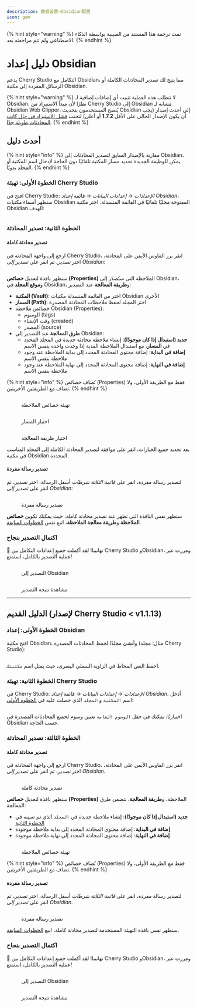 ```yaml
---
description: 数据设置→Obsidian配置
icon: gem
---
```


{% hint style="warning" %}
تمت ترجمة هذا المستند من الصينية بواسطة الذكاء الاصطناعي ولم تتم مراجعته بعد.
{% endhint %}

# دليل إعداد Obsidian

يدعم Cherry Studio التكامل مع Obsidian، مما يتيح لك تصدير المحادثات الكاملة أو الرسائل المفردة إلى مكتبة Obsidian.

{% hint style="warning" %}
لا تتطلب هذه العملية تثبيت أي إضافات إضافية لـ Obsidian. نظرًا لأن مبدأ الاستيراد من Cherry Studio إلى Obsidian مشابه لـ Obsidian Web Clipper، يُنصح المستخدمون بتحديث Obsidian إلى أحدث إصدار (يجب أن يكون الإصدار الحالي على الأقل **1.7.2** أو أعلى) لتجنب [فشل الاستيراد في حال كانت المحادثات طويلة جدًا](https://github.com/obsidianmd/obsidian-clipper/releases/tag/0.7.0).
{% endhint %}

## أحدث دليل

{% hint style="info" %}
مقارنة بالإصدار السابق لتصدير المحادثات إلى Obsidian، يمكن للوظيفة الجديدة تحديد مسار المكتبة تلقائيًا دون الحاجة لإدخال اسم المكتبة أو المجلد يدويًا.
{% endhint %}

### الخطوة الأولى: تهيئة Cherry Studio

افتح في Cherry Studio: _الإعدادات_ → _إعدادات البيانات_ → قائمة _إعداد Obsidian_، ستظهر أسماء مكتبات Obsidian المفتوحة محليًا تلقائيًا في القائمة المنسدلة. اختر مكتبة Obsidian الهدف:

<figure><img src="../.gitbook/assets/image (142).png" alt=""><figcaption></figcaption></figure>

### الخطوة الثانية: تصدير المحادثة

#### تصدير محادثة كاملة

ارجع إلى واجهة المحادثة في Cherry Studio، انقر بزر الماوس الأيمن على المحادثة، اختر _تصدير_، ثم انقر على _تصدير إلى Obsidian_:

<figure><img src="../.gitbook/assets/image (143).png" alt=""><figcaption></figcaption></figure>

ستظهر نافذة لتعديل **خصائص (Properties)** الملاحظة التي ستُصدَر إلى Obsidian، و**موقع المجلد** في Obsidian، و**طريقة المعالجة** عند التصدير:

* **المكتبة (Vault)**: اختر من القائمة المنسدلة مكتبات Obsidian الأخرى
* **المسار (Path)**: اختر المجلد لحفظ ملاحظات المحادثة المصدرة
* خصائص ملاحظة Obsidian (Properties):
  * الوسوم (tags)
  * وقت الإنشاء (created)
  * المصدر (source)
* **طرق المعالجة** عند التصدير إلى Obsidian:
  * **جديد (استبدال إذا كان موجودًا)**: إنشاء ملاحظة محادثة جديدة في المجلد المحدد في **المسار**، مع استبدال الملاحظة القدية إذا وجدت واحدة بنفس الاسم
  * **إضافة في البداية**: إضافة محتوى المحادثة المحدد إلى بداية الملاحظة عند وجود ملاحظة بنفس الاسم
  * **إضافة في النهاية**: إضافة محتوى المحادثة المحدد إلى نهاية الملاحظة عند وجود ملاحظة بنفس الاسم

{% hint style="info" %}
تُضاف خصائص (Properties) فقط مع الطريقة الأولى، ولا تضاف مع الطريقتين الأخريتين.
{% endhint %}

<figure><img src="../.gitbook/assets/image (144).png" alt=""><figcaption><p>تهيئة خصائص الملاحظة</p></figcaption></figure>

<figure><img src="../.gitbook/assets/image (145).png" alt=""><figcaption><p>اختيار المسار</p></figcaption></figure>

<figure><img src="../.gitbook/assets/image (146).png" alt=""><figcaption><p>اختيار طريقة المعالجة</p></figcaption></figure>

بعد تحديد جميع الخيارات، انقر على موافقة لتصدير المحادثة الكاملة إلى المجلد المناسب في مكتبة Obsidian المحددة.

#### تصدير رسالة مفردة

لتصدير رسالة مفردة، انقر على _قائمة الثلاثة شرطات_ أسفل الرسالة، اختر _تصدير_، ثم انقر على _تصدير إلى Obsidian_:

<figure><img src="../.gitbook/assets/image (147).png" alt=""><figcaption><p>تصدير رسالة مفردة</p></figcaption></figure>

ستظهر نفس النافذة التي تظهر عند تصدير محادثة كاملة، حيث يمكنك تكوين **خصائص الملاحظة** و**طريقة معالجة الملاحظة**، اتبع نفس [الخطوات السابقة](obsidian.md#dao-chu-wan-zheng-dui-hua).

### اكتمال التصدير بنجاح

🎉 تهانينا! لقد أكملت جميع إعدادات التكامل بين Cherry Studio وObsidian، ومررت عبر عملية التصدير بالكامل، استمتع!

<figure><img src="../.gitbook/assets/image (140).png" alt=""><figcaption><p>التصدير إلى Obsidian</p></figcaption></figure>

<figure><img src="../.gitbook/assets/image (139).png" alt=""><figcaption><p>مشاهدة نتيجة التصدير</p></figcaption></figure>



***

## الدليل القديم (لإصدار Cherry Studio < v1.1.13)

### الخطوة الأولى: إعداد Obsidian

افتح مكتبة Obsidian، وأنشئ مجلدًا لحفظ المحادثات المصدرة (مثال: مجلد Cherry Studio):

<figure><img src="../.gitbook/assets/image (127).png" alt=""><figcaption></figcaption></figure>

احفظ النص المحاط في الزاوية السفلى اليسرى، حيث يمثل اسم `مكتبتك`.

### الخطوة الثانية: تهيئة Cherry Studio

في Cherry Studio: _الإعدادات_ → _إعدادات البيانات_ → قائمة _إعداد Obsidian_، أدخل اسم `المكتبة` و`المجلد` الذي حصلت عليه في [الخطوة الأولى](obsidian.md#di-yi-bu):

<figure><img src="../.gitbook/assets/image (129).png" alt=""><figcaption></figcaption></figure>

اختياريًا: يمكنك في حقل `الوسوم العامة` تعيين وسوم لجميع المحادثات المصدرة في Obsidian حسب الحاجة.

### الخطوة الثالثة: تصدير المحادثة

#### تصدير محادثة كاملة

ارجع إلى واجهة المحادثة في Cherry Studio، انقر بزر الماوس الأيمن على المحادثة، اختر _تصدير_، ثم انقر على _تصدير إلى Obsidian_.

<figure><img src="../.gitbook/assets/image (138).png" alt=""><figcaption><p>تصدير محادثة كاملة</p></figcaption></figure>

ستظهر نافذة لتعديل **خصائص (Properties)** الملاحظة، و**طريقة المعالجة**. تتضمن طرق المعالجة:

* **جديد (استبدال إذا كان موجودًا)**: إنشاء ملاحظة جديدة في `المجلد` الذي تم تعيينه في [الخطوة الثانية](obsidian.md#di-er-bu)
* **إضافة في البداية**: إضافة محتوى المحادثة المحدد إلى بداية ملاحظة موجودة
* **إضافة في النهاية**: إضافة محتوى المحادثة المحدد إلى نهاية ملاحظة موجودة

<figure><img src="../.gitbook/assets/image (137).png" alt=""><figcaption><p>تهيئة خصائص الملاحظة</p></figcaption></figure>

{% hint style="info" %}
تُضاف خصائص (Properties) فقط مع الطريقة الأولى، ولا تضاف مع الطريقتين الأخريتين.
{% endhint %}

#### تصدير رسالة مفردة

لتصدير رسالة مفردة، انقر على _قائمة الثلاثة شرطات_ أسفل الرسالة، اختر _تصدير_، ثم انقر على _تصدير إلى Obsidian_.

<figure><img src="../.gitbook/assets/image (141).png" alt=""><figcaption><p>تصدير رسالة مفردة</p></figcaption></figure>

ستظهر نفس نافذة التهيئة المستخدمة لتصدير محادثة كاملة، اتبع [الخطوات السابقة](obsidian.md#dao-chu-wan-zheng-dui-hua).

### اكتمال التصدير بنجاح

🎉 تهانينا! لقد أكملت جميع إعدادات التكامل بين Cherry Studio وObsidian، ومررت عبر عملية التصدير بالكامل، استمتع!

<figure><img src="../.gitbook/assets/image (140).png" alt=""><figcaption><p>التصدير إلى Obsidian</p></figcaption></figure>

<figure><img src="../.gitbook/assets/image (139).png" alt=""><figcaption><p>مشاهدة نتيجة التصدير</p></figcaption></figure>